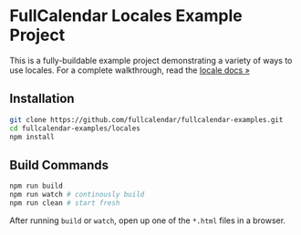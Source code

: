 
# FullCalendar Locales Example Project

This is a fully-buildable example project demonstrating a variety of ways to use locales. For a complete walkthrough, read the [locale docs &raquo;](https://fullcalendar.io/docs/locale)

## Installation

```bash
git clone https://github.com/fullcalendar/fullcalendar-examples.git
cd fullcalendar-examples/locales
npm install
```

## Build Commands

```bash
npm run build
npm run watch # continously build
npm run clean # start fresh
```

After running `build` or `watch`, open up one of the `*.html` files in a browser.
